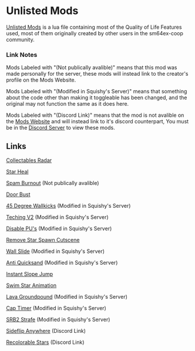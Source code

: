 # Unlisted Mods

[Unlisted Mods](./unlisted-mods.lua) is a lua file containing most of the Quality of Life Features used, most of them originally created by other users in the sm64ex-coop community.

### Link Notes

Mods Labeled with "(Not publically avalible)" means that this mod was made personally for the server, these mods will instead link to the creator's profile on the Mods Website.

Mods Labeled with "(Modified in Squishy's Server)" means that something about the code other than making it toggleable has been changed, and the original may not function the same as it does here.

Mods Labeled with "(Discord Link)" means that the mod is not avalible on the [Mods Website](https://sm64ex-coopmods.com/) and will instead link to it's discord counterpart, You must be in the [Discord Server](https://discord.gg/G2zMwjbxdh) to view these mods.

## Links

[Collectables Radar](https://sm64ex-coopmods.com/red-coin-radar-2/)

[Star Heal](https://sm64ex-coopmods.com/star-heal/)

[Spam Burnout](https://sm64ex-coopmods.com/user/agent+x/) (Not publically avalible)

[Door Bust](https://sm64ex-coopmods.com/door-bust/)

[45 Degree Wallkicks](https://sm64ex-coopmods.com/45-degree-wallkicks/) (Modified in Squishy's Server)

[Teching V2](https://sm64ex-coopmods.com/teching/) (Modified in Squishy's Server)

[Disable PU's](https://sm64ex-coopmods.com/disable-parallel-universes/) (Modified in Squishy's Server)

[Remove Star Spawn Cutscene](https://sm64ex-coopmods.com/remove-star-spawn-cutscene/)

[Wall Slide](https://sm64ex-coopmods.com/wallslide/) (Modified in Squishy's Server)

[Anti Quicksand](https://sm64ex-coopmods.com/anti-quicksand/) (Modified in Squishy's Server)

[Instant Slope Jump](https://sm64ex-coopmods.com/instant-slope-jumps/)

[Swim Star Animation](https://sm64ex-coopmods.com/swim-star-animation/)

[Lava Groundpound](https://sm64ex-coopmods.com/lava-ground-pound/) (Modified in Squishy's Server)

[Cap Timer](https://sm64ex-coopmods.com/hud-cap-timer/) (Modified in Squishy's Server)

[SRB2 Strafe](https://sm64ex-coopmods.com/srb2-strafe/) (Modified in Squishy's Server)

[Sideflip Anywhere](https://discordapp.com/channels/752682015614173235/755907254318006362/1089928388568961154) (Discord Link)

[Recolorable Stars](https://discord.com/channels/752682015614173235/755907254318006362/1090443211903868980) (Discord Link)
